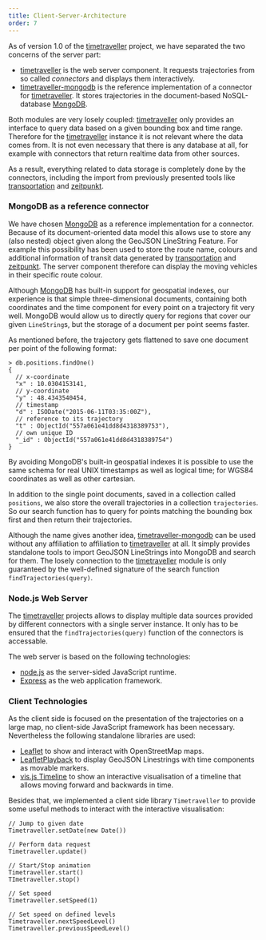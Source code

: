 ```yaml
---
title: Client-Server-Architecture
order: 7
---
```


As of version 1.0 of the [timetraveller](#source-code-timetraveller) project, we have separated the two concerns of the server part:

* [timetraveller](#source-code-timetraveller) is the web server component. It requests trajectories from so called *connectors* and displays them interactively.
* [timetraveller-mongodb](#source-code-timetraveller-mongodb) is the reference implementation of a connector for [timetraveller](#source-code-timetraveller). It stores trajectories in the document-based NoSQL-database [MongoDB](http://docs.mongodb.org/manual/applications/geospatial-indexes/).

Both modules are very losely coupled: [timetraveller](#source-code-timetraveller) only provides an interface to query data based on a given bounding box and time range. Therefore for the [timetraveller](#source-code-timetraveller) instance it is not relevant where the data comes from. It is not even necessary that there is any database at all, for example with connectors that return realtime data from other sources.

As a result, everything related to data storage is completely done by the connectors, including the import from previously presented tools like [transportation](#source-code-transportation) and [zeitpunkt](#source-code-zeitpunkt).

### MongoDB as a reference connector

We have chosen [MongoDB](http://docs.mongodb.org/manual/applications/geospatial-indexes/) as a reference implementation for a connector. Because of its document-oriented data model this allows use to store any (also nested) object given along the GeoJSON LineString Feature. For example this possibility has been used to store the route name, colours and additional information of transit data generated by [transportation](#source-code-transportation) and [zeitpunkt](#source-code-zeitpunkt). The server component therefore can display the moving vehicles in their specific route colour.

Although [MongoDB](http://docs.mongodb.org/manual/applications/geospatial-indexes/) has built-in support for geospatial indexes, our experience is that simple three-dimensional documents, containing both coordinates and the time component for every point on a trajectory fit very well. MongoDB would allow us to directly query for regions that cover our given `LineString`s, but the storage of a document per point seems faster.

As mentioned before, the trajectory gets flattened to save one document per point of the following format:

	> db.positions.findOne()
	{
	  // x-coordinate
	  "x" : 10.0304153141,
	  // y-coordinate
	  "y" : 48.4343540454,
	  // timestamp
	  "d" : ISODate("2015-06-11T03:35:00Z"),
	  // reference to its trajectory
	  "t" : ObjectId("557a061e41dd8d4318389753"),
	  // own unique ID
	  "_id" : ObjectId("557a061e41dd8d4318389754")
	}

By avoiding MongoDB's built-in geospatial indexes it is possible to use the same schema for real UNIX timestamps as well as logical time; for WGS84 coordinates as well as other cartesian.

In addition to the single point documents, saved in a collection called `positions`, we also store the overall trajectories in a collection `trajectories`. So our search function has to query for points matching the bounding box first and then return their trajectories.

Although the name gives another idea, [timetraveller-mongodb](#source-code-timetraveller-mongodb) can be used without any affiliation to affiliation to [timetraveller](#source-code-timetraveller) at all. It simply provides standalone tools to import GeoJSON LineStrings into MongoDB and search for them. The losely connection to the [timetraveller](#source-code-timetraveller) module is only guaranteed by the well-defined signature of the search function `findTrajectories(query)`.

### Node.js Web Server

The [timetraveller](#source-code-timetraveller) projects allows to display multiple data sources provided by different connectors with a single server instance. It only has to be ensured that the `findTrajectories(query)` function of the connectors is accessable.

The web server is based on the following technologies:

* [node.js](http://nodejs.org/) as the server-sided JavaScript runtime.
* [Express](http://expressjs.com/) as the web application framework.

### Client Technologies

As the client side is focused on the presentation of the trajectories on a large map, no client-side JavaScript framework has been necessary. Nevertheless the following standalone libraries are used:

* [Leaflet](http://leafletjs.com/) to show and interact with OpenStreetMap maps.
* [LeafletPlayback](#additional-repositories-leafletplayback) to display GeoJSON Linestrings with time components as movable markers.
* [vis.js Timeline](http://visjs.org/docs/timeline/) to show an interactive visualisation of a timeline that allows moving forward and backwards in time.

Besides that, we implemented a client side library `Timetraveller` to provide some useful methods to interact with the interactive visualisation:

	// Jump to given date
	Timetraveller.setDate(new Date())

	// Perform data request
	Timetraveller.update()

	// Start/Stop animation
	Timetraveller.start()
	TImetraveller.stop()

	// Set speed
	Timetraveller.setSpeed(1)

	// Set speed on defined levels
	Timetraveller.nextSpeedLevel()
	Timetraveller.previousSpeedLevel()
